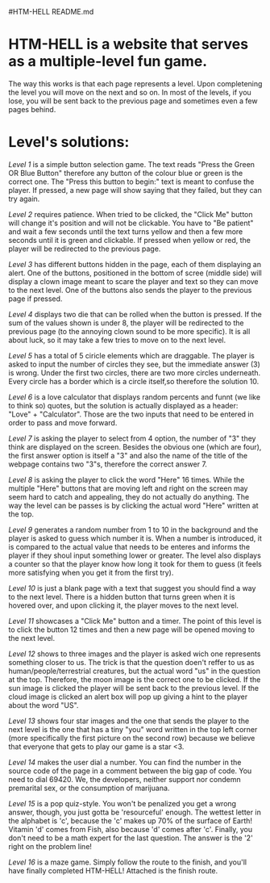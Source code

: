#HTM-HELL README.md


# HTM-HELL is a website that serves as a multiple-level fun game.

The way this works is that each page represents a level. Upon completening the level
you will move on the next and so on. In most of the levels, if you lose, you will be sent
back to the previous page and sometimes even a few pages behind. 

# Level's solutions:
_Level 1_ is a simple button selection game. The text reads "Press the Green OR Blue Button"
therefore any button of the colour blue or green is the correct one. The "Press this button to begin:"
text is meant to confuse the player. If pressed, a new page will show saying that they failed, but
they can try again.

_Level 2_ requires patience. When tried to be clicked, the "Click Me" button will change it's
position and will not be clickable. You have to "Be patient" and wait a few seconds until the text
turns yellow and then a few more seconds until it is green and clickable. If pressed when yellow or red,
the player will be redirected to the previous page.

_Level 3_ has different buttons hidden in the page, each of them displaying an alert. One of the buttons,
positioned in the bottom of scree (middle side) will display a clown image meant to scare the player
and text so they can move to the next level. One of the buttons also sends the player to the previous
page if pressed.

_Level 4_ displays two die that can be rolled when the button is pressed. If the sum of the values shown
is under 8, the player will be redirected to the previous page (to the annoying clown sound to be more
specific). It is all about luck, so it may take a few tries to move on to the next level.

_Level 5_ has a total of 5 ciricle elements which are draggable. The player is asked to input the number
of circles they see, but the immediate answer (3) is wrong. Under the first two circles, there are two 
more circles underneath. Every circle has a border which is a circle itself,so therefore the solution 10. 

_Level 6_ is a love calculator that displays random percents and funnt (we like to think so) quotes, but the
solution is actually displayed as a header: "Love" + "Calculator". Those are the two inputs that need to be
entered in order to pass and move forward.

_Level 7_ is asking the player to select from 4 option, the number of "3" they think are displayed on the
screen. Besides the obvious one (which are four), the first answer option is itself a "3" and also the name of 
the title of the webpage contains two "3"s, therefore the correct answer 7.

_Level 8_ is asking the player to click the word "Here" 16 times. While the multiple "Here" buttons that are
moving left and right on the screen may seem hard to catch and appealing, they do not actually do anything. 
The way the level can be passes is by clicking the actual word "Here" written at the top.

_Level 9_ generates a random number from 1 to 10 in the background and the player is asked to guess which
number it is. When a number is introduced, it is compared to the actual value that needs to be enteres and
informs the player if they shoul input something lower or greater. The level also displays a counter so that
the player know how long it took for them to guess (it feels more satisfying when you get it from the first
try).

_Level 10_ is just a blank page with a text that suggest you should find a way to the next level. There is 
a hidden button that turns green when it is hovered over, and upon clicking it, the player moves to the next level.

_Level 11_ showcases a "Click Me" button and a timer. The point of this level is to click the button 12 times and
then a new page will be opened moving to the next level.

_Level 12_ shows to three images and the player is asked wich one represents something closer to us. The trick is
that the question doen't reffer to us as human/people/terrestrial creatures, but the actual word "us" in the 
question at the top. Therefore, the moon image is the correct one to be clicked. If the sun image is clicked the
player will be sent back to the previous level. If the cloud image is clicked an alert box will pop up giving a hint
to the player about the word "US".

_Level 13_ shows four star images and the one that sends the player to the next level is the one that has a tiny "you"
word written in the top left corner (more specifically the first picture on the second row) because we believe that
everyone that gets to play our game is a star <3.

_Level 14_ makes the user dial a number. You can find the number in the source code of the page in a 
comment between the big gap of code. You need to dial 69420. We, the developers, neither support nor condemn 
premarital sex, or the consumption of marijuana. 

_Level 15_ is a pop quiz-style. You won't be penalized you get a wrong answer, though, you just gotta be 'resourceful' 
enough. The wettest letter in the alphabet is 'c', because the 'c' makes up 70% of the surface of Earth! Vitamin 'd' 
comes from Fish, also because 'd' comes after 'c'. Finally, you don't need to be a math expert for the last question. 
The answer is the '2' right on the problem line!

_Level 16_ is a maze game. Simply follow the route to the finish, and you'll have finally completed HTM-HELL! Attached
is the finish route.
